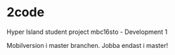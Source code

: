 # 2code
Hyper Island student project mbc16sto - Development 1

Mobilversion i master branchen. Jobba endast i master!
